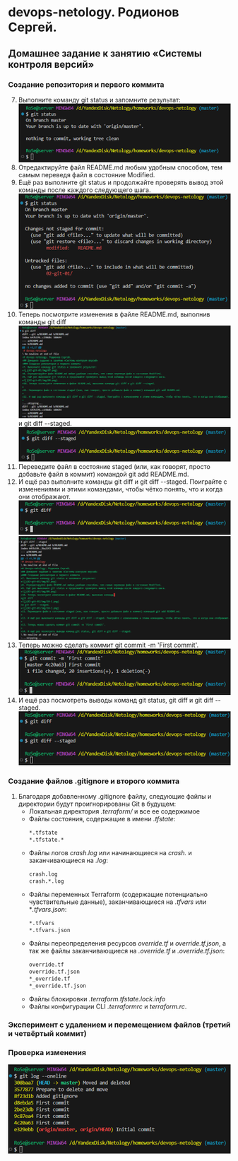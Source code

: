 # devops-netology. Родионов Сергей.
## Домашнее задание к занятию «Системы контроля версий»
### Создание репозитория и первого коммита
7. Выполните команду git status и запомните результат:
![](02-git-01/img/01-07.png)
8. Отредактируйте файл README.md любым удобным способом, тем самым переведя файл в состояние Modified.
9. Ещё раз выполните git status и продолжайте проверять вывод этой команды после каждого следующего шага.
![](02-git-01/img/01-09.png)
10. Теперь посмотрите изменения в файле README.md, выполнив команды 
git diff
![](02-git-01/img/01-10-1.png)
и git diff --staged.
![](02-git-01/img/01-10-2.png)
11. Переведите файл в состояние staged (или, как говорят, просто добавьте файл в коммит) командой git add README.md.
12. И ещё раз выполните команды git diff и git diff --staged. Поиграйте с изменениями и этими командами, чтобы чётко понять, что и когда они отображают.
![](02-git-01/img/01-12-1.png)
![](02-git-01/img/01-12-2.png)
13. Теперь можно сделать коммит git commit -m 'First commit'.
![](02-git-01/img/01-13.png)
14. И ещё раз посмотреть выводы команд git status, git diff и git diff --staged.
![](02-git-01/img/01-14.png)

### Создание файлов .gitignore и второго коммита
1. Благодаря добавленному .gitignore файлу, следующие файлы и директории будут проигнорированы Git в будущем:
    - Локальная директория *.terraform/* и все ее содержимое
    - Файлы состояния, содержащие в имени *.tfstate*:
        ```gitignore
        *.tfstate
        *.tfstate.*
        ```
    - Файлы логов *crash.log* или начинающиеся на *crash.* и заканчивающиеся на *.log*:
        ```gitignore
        crash.log
        crash.*.log
        ```
    - Файлы переменных Terraform (содержащие потенциально чувствительные данные), заканчивающиеся на *.tfvars* или **.tfvars.json*:
        ```gitignore
        *.tfvars
        *.tfvars.json
        ```
    - Файлы переопределения ресурсов *override.tf* и *override.tf.json*, а так же файлы заканчивающиеся на *.override.tf* и *.override.tf.json*:
        ```gitignore
        override.tf
        override.tf.json
        *_override.tf 
        *_override.tf.json
        ```
    - Файлы блокировки *.terraform.tfstate.lock.info*
    - Файлы конфигурации CLI *.terraformrc* и *terraform.rc*.

### Эксперимент с удалением и перемещением файлов (третий и четвёртый коммит)

### Проверка изменения

![](02-git-01/img/04-01.png)